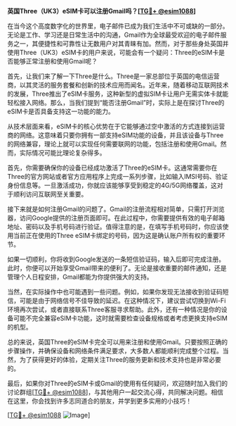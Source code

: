 **英国Three（UK3）eSIM卡可以注册Gmail吗？[[TG💪+ @esim1088](https://t.me/s/esim1088)]**

在当今这个高度数字化的世界里，电子邮件已成为我们生活中不可或缺的一部分。无论是工作、学习还是日常生活中的沟通，Gmail作为全球最受欢迎的电子邮件服务之一，其便捷性和可靠性让无数用户对其青睐有加。然而，对于那些身处英国并使用Three（UK3）eSIM卡的用户来说，可能会有一个疑问：Three的eSIM卡是否能够正常注册和使用Gmail呢？

首先，让我们来了解一下Three是什么。Three是一家总部位于英国的电信运营商，以其灵活的服务套餐和创新的技术应用而闻名。近年来，随着移动互联网技术的发展，Three推出了eSIM卡服务，这种新型的虚拟SIM卡让用户无需实体卡就能轻松接入网络。那么，当我们提到“能否注册Gmail”时，实际上是在探讨Three的eSIM卡是否具备支持这一功能的能力。

从技术层面来看，eSIM卡的核心优势在于它能够通过空中激活的方式连接到运营商的网络。这意味着只要你拥有一部支持eSIM功能的设备，并且该设备与Three的网络兼容，理论上就可以实现任何需要联网的功能，包括注册和使用Gmail。然而，实际情况可能比理论复杂得多。

首先，你需要确保你的设备已经成功激活了Three的eSIM卡。这通常需要你在Three的官方网站或者官方应用程序上完成一系列步骤，比如输入IMSI号码、验证身份信息等。一旦激活成功，你就应该能够享受到稳定的4G/5G网络覆盖，这对于顺利访问互联网至关重要。

接下来就是如何注册Gmail的问题了。Gmail的注册流程相对简单，只需打开浏览器，访问Google提供的注册页面即可。在此过程中，你需要提供有效的电子邮箱地址、密码以及手机号码进行验证。值得注意的是，在填写手机号码时，你应该使用当前正在使用的Three eSIM卡绑定的号码，因为这是确认账户所有权的重要环节。

如果一切顺利，你将收到Google发送的一条短信验证码，输入后即可完成注册。此时，你便可以开始享受Gmail带来的便利了。无论是接收重要的邮件通知，还是管理个人日程安排，Gmail都能为你提供强大的支持。

当然，在实际操作中也可能遇到一些问题。例如，如果你发现无法接收到验证码短信，可能是由于网络信号不佳导致的延迟。在这种情况下，建议尝试切换到Wi-Fi环境再次尝试，或者直接联系Three客服寻求帮助。此外，还有一种情况是你的设备可能不完全兼容eSIM卡功能，这时就需要检查设备规格或者考虑更换支持eSIM的机型。

总的来说，英国Three的eSIM卡完全可以用来注册和使用Gmail。只要按照正确的步骤操作，并确保设备和网络条件满足要求，大多数人都能顺利完成整个过程。当然，为了获得更好的体验，定期关注Three的服务更新和技术支持也是非常必要的。

最后，如果你对Three的eSIM卡或Gmail的使用有任何疑问，欢迎随时加入我们的讨论群组[[TG💪+ @esim1088](https://t.me/s/esim1088)]，与其他用户一起交流心得，共同解决问题。相信在这里，你会找到许多志同道合的朋友，并学到更多实用的小技巧！

[[TG💪+ @esim1088](https://t.me/s/esim1088) ![Image](https://i.postimg.cc/4NQfJmqS/Snipaste-2025-05-13-00-14-12.png)]